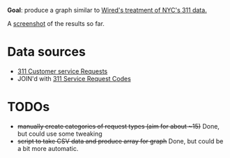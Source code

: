 **Goal**: produce a graph similar to [Wired's treatment of NYC's 311 data.](http://www.wired.com/magazine/2010/11/ff_311_new_york/)

A [screenshot](http://dl.dropbox.com/u/1144778/screencaps/cap_12042010_224901.png) of the results so far.

# Data sources
- [311 Customer service Requests](http://www.toronto.ca/open/datasets/311-customer-service-requests/)
- JOIN'd with [311 Service Request Codes](http://www.toronto.ca/open/datasets/311-service-request-codes/)

# TODOs
- <strike>manually create categories of request types (aim for about ~15)</strike> Done, but could use some tweaking
- <strike>script to take CSV data and produce array for graph</strike> Done, but could be a bit more automatic.